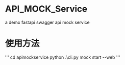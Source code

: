 # API_MOCK_Service
a demo fastapi swagger api mock service

# 使用方法
'''
cd apimockservice
python .\cli.py mock start --web
'''
